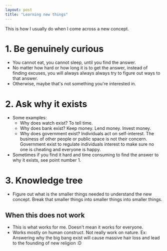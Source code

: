 ```yaml
---
layout: post
title: "Learning new things"
---
```


This is how I usually do when I come across a new concept.

# 1. Be genuinely curious

- You cannot eat, you cannot sleep, until you find the answer.
- No matter how hard or how long it is to get the answer, instead of finding excuses, you will always always always try to figure out ways to that answer.
- Otherwise, maybe that's not something you're interested in.

# 2. Ask why it exists

- Some examples:
  - Why does watch exist? To tell time.
  - Why does bank exist? Keep money. Lend money. Invest money.
  - Why does government exist? Individuals act on self-interest. The business of other people or public space is not their concern. Government exist to regulate individuals interest to make sure no one is cheating and everyone is happy.
- Sometimes if you find it hard and time consuming to find the answer to why it exists, see point number 1.

# 3. Knowledge tree

- Figure out what is the smaller things needed to understand the new concept. Break that smaller things into smaller things into smaller things.

## When this does not work

- This is what works for me. Doesn't mean it works for everyone.
- Works mostly on human construct. Not really work on nature. Ex: Answering why the big bang exist will cause massive hair loss and lead to the founding of new religion :D
